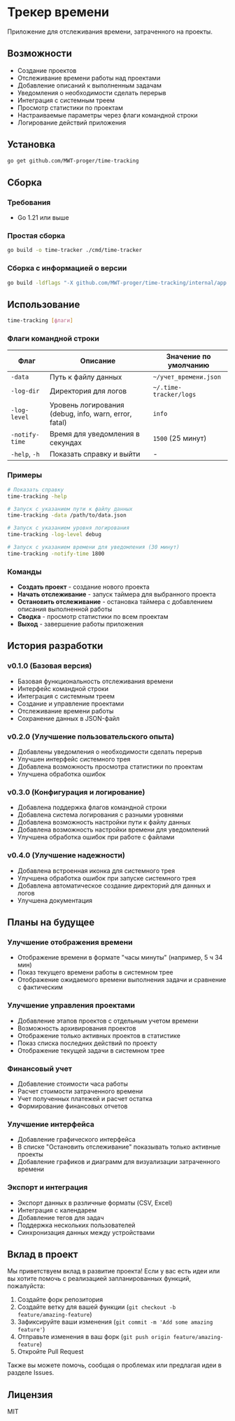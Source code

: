 # Трекер времени

Приложение для отслеживания времени, затраченного на проекты.

## Возможности

- Создание проектов
- Отслеживание времени работы над проектами
- Добавление описаний к выполненным задачам
- Уведомления о необходимости сделать перерыв
- Интеграция с системным треем
- Просмотр статистики по проектам
- Настраиваемые параметры через флаги командной строки
- Логирование действий приложения

## Установка

```bash
go get github.com/MWT-proger/time-tracking
```

## Сборка

### Требования
- Go 1.21 или выше

### Простая сборка
```bash
go build -o time-tracker ./cmd/time-tracker
```

### Сборка с информацией о версии
```bash
go build -ldflags "-X github.com/MWT-proger/time-tracking/internal/app.BuildDate=$(date -u +%Y-%m-%d) -X github.com/MWT-proger/time-tracking/internal/app.GitCommit=$(git rev-parse --short HEAD)" -o time-tracker ./cmd/time-tracker
```

## Использование

```bash
time-tracking [флаги]
```

### Флаги командной строки

| Флаг | Описание | Значение по умолчанию |
|------|----------|------------------------|
| `-data` | Путь к файлу данных | `~/учет_времени.json` |
| `-log-dir` | Директория для логов | `~/.time-tracker/logs` |
| `-log-level` | Уровень логирования (debug, info, warn, error, fatal) | `info` |
| `-notify-time` | Время для уведомления в секундах | `1500` (25 минут) |
| `-help`, `-h` | Показать справку и выйти | - |

### Примеры

```bash
# Показать справку
time-tracking -help

# Запуск с указанием пути к файлу данных
time-tracking -data /path/to/data.json

# Запуск с указанием уровня логирования
time-tracking -log-level debug

# Запуск с указанием времени для уведомления (30 минут)
time-tracking -notify-time 1800
```

### Команды

- **Создать проект** - создание нового проекта
- **Начать отслеживание** - запуск таймера для выбранного проекта
- **Остановить отслеживание** - остановка таймера с добавлением описания выполненной работы
- **Сводка** - просмотр статистики по всем проектам
- **Выход** - завершение работы приложения

## История разработки

### v0.1.0 (Базовая версия)
- Базовая функциональность отслеживания времени
- Интерфейс командной строки
- Интеграция с системным треем
- Создание и управление проектами
- Отслеживание времени работы
- Сохранение данных в JSON-файл

### v0.2.0 (Улучшение пользовательского опыта)
- Добавлены уведомления о необходимости сделать перерыв
- Улучшен интерфейс системного трея
- Добавлена возможность просмотра статистики по проектам
- Улучшена обработка ошибок

### v0.3.0 (Конфигурация и логирование)
- Добавлена поддержка флагов командной строки
- Добавлена система логирования с разными уровнями
- Добавлена возможность настройки пути к файлу данных
- Добавлена возможность настройки времени для уведомлений
- Улучшена обработка ошибок при работе с файлами

### v0.4.0 (Улучшение надежности)
- Добавлена встроенная иконка для системного трея
- Улучшена обработка ошибок при запуске системного трея
- Добавлена автоматическое создание директорий для данных и логов
- Улучшена документация

## Планы на будущее

### Улучшение отображения времени
- Отображение времени в формате "часы минуты" (например, 5 ч 34 мин)
- Показ текущего времени работы в системном трее
- Отображение ожидаемого времени выполнения задачи и сравнение с фактическим

### Улучшение управления проектами
- Добавление этапов проектов с отдельным учетом времени
- Возможность архивирования проектов
- Отображение только активных проектов в статистике
- Показ списка последних действий по проекту
- Отображение текущей задачи в системном трее

### Финансовый учет
- Добавление стоимости часа работы
- Расчет стоимости затраченного времени
- Учет полученных платежей и расчет остатка
- Формирование финансовых отчетов

### Улучшение интерфейса
- Добавление графического интерфейса
- В списке "Остановить отслеживание" показывать только активные проекты
- Добавление графиков и диаграмм для визуализации затраченного времени

### Экспорт и интеграция
- Экспорт данных в различные форматы (CSV, Excel)
- Интеграция с календарем
- Добавление тегов для задач
- Поддержка нескольких пользователей
- Синхронизация данных между устройствами

## Вклад в проект

Мы приветствуем вклад в развитие проекта! Если у вас есть идеи или вы хотите помочь с реализацией запланированных функций, пожалуйста:

1. Создайте форк репозитория
2. Создайте ветку для вашей функции (`git checkout -b feature/amazing-feature`)
3. Зафиксируйте ваши изменения (`git commit -m 'Add some amazing feature'`)
4. Отправьте изменения в ваш форк (`git push origin feature/amazing-feature`)
5. Откройте Pull Request

Также вы можете помочь, сообщая о проблемах или предлагая идеи в разделе Issues.

## Лицензия

MIT
